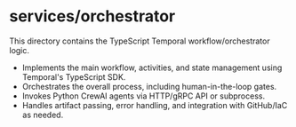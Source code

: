 # services/orchestrator

This directory contains the TypeScript Temporal workflow/orchestrator logic.

- Implements the main workflow, activities, and state management using Temporal's TypeScript SDK.
- Orchestrates the overall process, including human-in-the-loop gates.
- Invokes Python CrewAI agents via HTTP/gRPC API or subprocess.
- Handles artifact passing, error handling, and integration with GitHub/IaC as needed. 